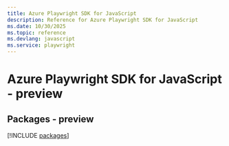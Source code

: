 ```yaml
---
title: Azure Playwright SDK for JavaScript
description: Reference for Azure Playwright SDK for JavaScript
ms.date: 10/30/2025
ms.topic: reference
ms.devlang: javascript
ms.service: playwright
---
```

# Azure Playwright SDK for JavaScript - preview
## Packages - preview
[!INCLUDE [packages](playwright-index.md)]